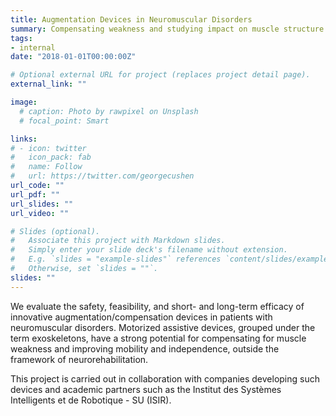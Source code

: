 ```yaml
---
title: Augmentation Devices in Neuromuscular Disorders
summary: Compensating weakness and studying impact on muscle structure and function
tags:
- internal
date: "2018-01-01T00:00:00Z"

# Optional external URL for project (replaces project detail page).
external_link: ""

image:
  # caption: Photo by rawpixel on Unsplash
  # focal_point: Smart

links:
# - icon: twitter
#   icon_pack: fab
#   name: Follow
#   url: https://twitter.com/georgecushen
url_code: ""
url_pdf: ""
url_slides: ""
url_video: ""

# Slides (optional).
#   Associate this project with Markdown slides.
#   Simply enter your slide deck's filename without extension.
#   E.g. `slides = "example-slides"` references `content/slides/example-slides.md`.
#   Otherwise, set `slides = ""`.
slides: ""
---
```


We evaluate the safety, feasibility, and short- and long-term efficacy of innovative augmentation/compensation devices in patients with neuromuscular disorders. Motorized assistive devices, grouped under the term exoskeletons, have a strong potential for compensating for muscle weakness and improving mobility and independence, outside the framework of neurorehabilitation.

This project is carried out in collaboration with companies developing such devices and academic partners such as the Institut des Systèmes Intelligents et de Robotique - SU (ISIR).